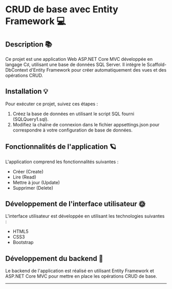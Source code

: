 # CRUD de base avec Entity Framework 💻

## Description 📚

Ce projet est une application Web ASP.NET Core MVC développée en langage C♯, utilisant une base de données SQL Server. Il intègre le Scaffold-DbContext d'Entity Framework pour créer automatiquement des vues et des opérations CRUD.

## Installation 💡

Pour exécuter ce projet, suivez ces étapes :
1. Créez la base de données en utilisant le script SQL fourni (SQLQuery1.sql).
2. Modifiez la chaîne de connexion dans le fichier appsettings.json pour correspondre à votre configuration de base de données.

## Fonctionnalités de l'application 🪐

L'application comprend les fonctionnalités suivantes :
- Créer (Create)
- Lire (Read)
- Mettre à jour (Update)
- Supprimer (Delete)

## Développement de l'interface utilisateur 🌞

L'interface utilisateur est développée en utilisant les technologies suivantes :
- HTML5
- CSS3
- Bootstrap

## Développement du backend 🌚

Le backend de l'application est réalisé en utilisant Entity Framework et ASP.NET Core MVC pour mettre en place les opérations CRUD de base.

---
